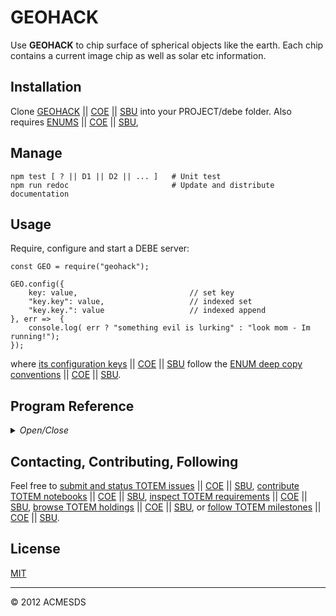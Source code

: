 # GEOHACK

Use **GEOHACK** to chip surface of spherical objects like the earth.  Each chip contains 
a current image chip as well as solar etc information.

## Installation

Clone [GEOHACK](https://github.com/totemstan/geohack) || [COE](https://sc.appdev.proj.coe/acmesds/geohack) || [SBU](https://gitlab.west.nga.ic.gov/acmesds/debe) into your PROJECT/debe folder.  Also requires 
[ENUMS](https://github.com/totemstan/enums) || [COE](https://sc.appdev.proj.coe/acmesds/enums) || [SBU](https://gitlab.west.nga.ic.gov/acmesds/enums), 

## Manage 

	npm test [ ? || D1 || D2 || ... ]	# Unit test
	npm run redoc						# Update and distribute documentation

## Usage

Require, configure and start a DEBE server:

	const GEO = require("geohack");
	
	GEO.config({
		key: value, 						// set key
		"key.key": value, 					// indexed set
		"key.key.": value					// indexed append
	}, err =>  {
		console.log( err ? "something evil is lurking" : "look mom - Im running!");
	});

where [its configuration keys](http://totem.hopto.org/shares/prm/debe/index.html) || [COE](https://totem.west.ile.nga.ic.gov/shares/prm/debe/index.html) || [SBU](https://totem.nga.mil/shares/prm/debe/index.html)
follow the [ENUM deep copy conventions](https://github.com/totemstan/enum) || [COE](https://sc.appdev.proj.coe/acmesds/enum) || [SBU](https://gitlab.west.nga.ic.gov/acmesds/enum).

## Program Reference
<details>
<summary>
<i>Open/Close</i>
</summary>
<a name="module_GEOHACK"></a>

## GEOHACK
Chip surface of spherical objects like the earth.

**Requires**: <code>module:fs</code>, <code>module:child\_process</code>, <code>module:stream</code>, <code>module:enums</code>  

* [GEOHACK](#module_GEOHACK)
    * _static_
        * [.ingestPipe(sql, filter, fileID, src, cb)](#module_GEOHACK.ingestPipe)
        * [.ingestList(sql, evs, fileID, cb)](#module_GEOHACK.ingestList)
        * [.ingestFile(sql, path, fileID, cb)](#module_GEOHACK.ingestFile)
    * _inner_
        * [~POS](#module_GEOHACK..POS)
        * [~AOI](#module_GEOHACK..AOI)

<a name="module_GEOHACK.ingestPipe"></a>

### GEOHACK.ingestPipe(sql, filter, fileID, src, cb)
Pipe src event stream created for this fileID thru the supplied filter(ev,cache) to the evcache db with callback cb(aoi) when finished.

**Kind**: static method of [<code>GEOHACK</code>](#module_GEOHACK)  

| Param | Type | Description |
| --- | --- | --- |
| sql | <code>Object</code> | connector |
| filter | <code>function</code> | the cache(ev) method supplied to filter(ev,cache) adds an event ev {x,y,z,t,s,class,index,state,fileID} to the evcache db. |
| fileID | <code>Number</code> | of internal event store (0 to bypass voxelization) |
| src | <code>Stream</code> | source stream created for this fileID |
| cb | <code>function</code> | Response callback( ingested aoi info ) |

<a name="module_GEOHACK.ingestList"></a>

### GEOHACK.ingestList(sql, evs, fileID, cb)
Ingest events list to internal fileID with callback cb(aoi) when finished.

**Kind**: static method of [<code>GEOHACK</code>](#module_GEOHACK)  

| Param | Type | Description |
| --- | --- | --- |
| sql | <code>Object</code> | connector |
| evs | <code>Array</code> | events [ ev, ... ] to ingest |
| fileID | <code>Number</code> | of internal event store (0 to bypass voxelization) |
| cb | <code>function</code> | Response callback( ingested aoi info ) |

<a name="module_GEOHACK.ingestFile"></a>

### GEOHACK.ingestFile(sql, path, fileID, cb)
Ingest events in evsPath to internal fileID with callback cb(aoi).
	Ingest events in a file to the internal events file.

**Kind**: static method of [<code>GEOHACK</code>](#module_GEOHACK)  

| Param | Type | Description |
| --- | --- | --- |
| sql | <code>Object</code> | connector |
| path | <code>String</code> | to events file containing JSON or csv info |
| fileID | <code>Number</code> | of internal event store (0 to bypass voxelization) |
| cb | <code>function</code> | Response callbatck( ingested aoi info ) |

<a name="module_GEOHACK..POS"></a>

### GEOHACK~POS
POS
Curved earth functions conventions:

	t,cols,x,y,lat,gtp[0]
	s,rows,y,lon,gtp[1]
	old poly = TL,TR,BL,BR,TL
	new poly = TL,TR,BR,BL
	top = ortho north

**Kind**: inner class of [<code>GEOHACK</code>](#module_GEOHACK)  
<a name="module_GEOHACK..AOI"></a>

### GEOHACK~AOI
AOI
ring = [ [lat,lon], .... ] degs defines aoi
chipFeatures = number of feature across chip edge
chipPixels = number of pixels across chip edge
chipDim = length of chip edge [m]
overlap = number of features to overlap chips
r = surface radius [km]  6147=earth 0=flat

**Kind**: inner class of [<code>GEOHACK</code>](#module_GEOHACK)  
</details>

## Contacting, Contributing, Following

Feel free to [submit and status TOTEM issues](http://totem.hopto.org/issues.view) || [COE](https://totem.west.ile.nga.ic.gov/issues.view) || [SBU](https://totem.nga.mil/issues.view), [contribute TOTEM notebooks](http://totem.hopto.org/shares/notebooks/) || [COE](https://totem.west.ile.nga.ic.gov/shares/notebooks/) || [SBU](https://totem.nga.mil/shares/notebooks/),
[inspect TOTEM requirements](http://totem.hopto.org/reqts.view) || [COE](https://totem.west.ile.nga.ic.gov/reqts.view) || [SBU](https://totem.nga.mil/reqts.view), [browse TOTEM holdings](http://totem.hopto.org/) || [COE](https://totem.west.ile.nga.ic.gov/) || [SBU](https://totem.nga.mil/), 
or [follow TOTEM milestones](http://totem.hopto.org/milestones.view) || [COE](https://totem.west.ile.nga.ic.gov/milestones.view) || [SBU](https://totem.nga.mil/milestones.view).

## License

[MIT](LICENSE)

* * *

&copy; 2012 ACMESDS